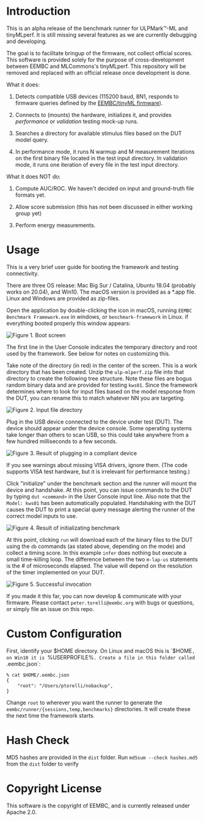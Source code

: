# Introduction

This is an alpha release of the benchmark runner for ULPMark&trade;-ML and tinyMLperf. It is still missing several features as we are currently debugging and developing.

The goal is to facilitate bringup of the firmware, not collect official scores. This software is provided solely for the purpose of cross-development between EEMBC and MLCommons's tinyMLperf. This repository will be removed and replaced with an official release once development is done.

What it does:

1. Detects compatible USB devices (115200 baud, 8N1, responds to firmware queries defined by the [EEMBC/tinyML firmware](https://github.com/eembc/testharness-ulpmark-ml)).

2. Connects to (mounts) the hardware, initializes it, and provides *performance* or *validation* testing mock-up runs.

3. Searches a directory for available stimulus files based on the DUT model query.

4. In performance mode, it runs N warmup and M measurement iterations on the first binary file located in the test input directory. In validation mode, it runs one iteration of every file in the test input directory.

What it does NOT do:

1. Compute AUC/ROC. We haven't decided on input and ground-truth file formats yet.

2. Allow score submission (this has not been discussed in either working group yet)

3. Perform energy measurements.

# Usage

This is a very brief user guide for booting the framework and testing connectivity.

There are three OS release: Mac Big Sur / Catalina, Ubuntu 18.04 (probably works on 20.04), and Win10. The macOS version is provided as a \*.app file. Linux and Windows are provided as zip-files.

Open the application by double-clicking the icon in macOS, running `EEMBC Benchmark Framework.exe` in windows, or `benchmark-framework` in Linux. if everything booted properly this window appears:

![Figure 1. Boot screen](img/img-1.png)

The first line in the User Console indicates the temporary directory and root used by the framework. See below for notes on customizing this.

Take note of the directory (in red) in the center of the screen. This is a work directory that has been created. Unzip the `ulp-mlperf.zip` file into that directory to create the following tree structure. Note these files are bogus random binary data and are provided for testing `kws01`. Since the framework determines where to look for input files based on the model response from the DUT, you can rename this to match whatever NN you are targeting.

![Figure 2. Input file directory](img/input-folder.png)

Plug in the USB device connected to the device under test (DUT). The device should appear under the device console. Some operating systems take longer than others to scan USB, so this could take anywhere from a few hundred milliseconds to a few seconds.

![Figure 3. Result of plugging in a compliant device](img/img-2.png)

If you see warnings about missing VISA drivers, ignore them. (The code supports VISA test hardware, but it is irrelevant for performance testing.)

Click "initialize" under the benchmark section and the runner will mount the device and handshake. At this point, you can issue commands to the DUT by typing `dut <command>` in the User Console input line. Also note that the `Model: kws01` has been automatically populated. Handshaking with the DUT causes the DUT to print a special query message alerting the runner of the correct model inputs to use.

![Figure 4. Result of initializating benchmark](img/img-3.png)

At this point, clicking `run` will download each of the binary files to the DUT using the `db` commands (as stated above, depending on the mode) and collect a timing score. In this example `infer` does nothing but execute a small time-killing loop. The difference between the two `m-lap-us` statements is the # of microseconds elapsed. The value will depend on the resolution of the timer implemented on your DUT.

![Figure 5. Successful invocation](img/img-4.png)

If you made it this far, you can now develop & communicate with your firmware. Please contact `peter.torelli@eembc.org` with bugs or questions, or simply file an issue on this repo.

# Custom Configuration

First, identify your $HOME directory. On Linux and macOS this is `$HOME`, on Win10 it is `%USERPROFILE%`. Create a file in this folder called `.eembc.json`:

~~~
% cat $HOME/.eembc.json 
{
    "root": "/Users/ptorelli/nobackup",
}
~~~

Change `root` to wherever you want the runner to generate the `eembc/runner/{sessions,temp,benchmarks}` directories. It will create these the next time the framework starts.

# Hash Check

MD5 hashes are provided in the `dist` folder. Run `md5sum --check hashes.md5` from the `dist` folder to verify

# Copyright License

This software is the copyright of EEMBC, and is currently released under Apache 2.0.
